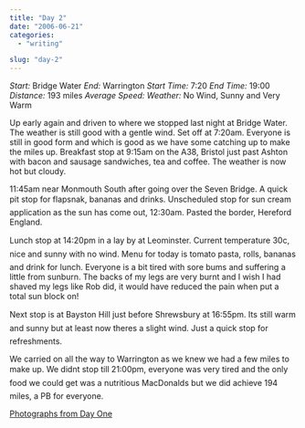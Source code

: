 ```yaml
---
title: "Day 2"
date: "2006-06-21"
categories:
  - "writing"

slug: "day-2"
---
```


_Start:_ Bridge Water _End:_ Warrington _Start Time:_ 7:20 _End Time:_ 19:00 _Distance:_ 193 miles _Average Speed:_ _Weather:_ No Wind, Sunny and Very Warm

<!-- [![Photo sharing](/images/165721691_8267f94f50_m.jpg)](https://flickr.com/photos/70011121@N00/165721691 "P6060001.JPG") -->
Up early again and driven to where we stopped last night at Bridge Water. The weather is still good with a gentle wind. Set off at 7:20am. Everyone is still in good form and which is good as we have some catching up to make the miles up. Breakfast stop at 9:15am on the A38, Bristol just past Ashton with bacon and sausage sandwiches, tea and coffee. The weather is now hot but cloudy.

<!-- [![Photo sharing](/images/165726735_a020e927d5_m.jpg)](https://flickr.com/photos/70011121@N00/165726735 "P6060013.JPG") -->
11:45am near Monmouth South after going over the Seven Bridge. A quick pit stop for flapsnak, bananas and drinks. Unscheduled stop for sun cream application as the sun has come out, 12:30am. Pasted the border, Hereford England.

Lunch stop at 14:20pm in a lay by at Leominster. Current temperature 30c, nice and sunny with no wind. Menu for today is tomato pasta, rolls, bananas and drink for lunch. Everyone is a bit tired with sore bums and suffering a little from sunburn. The backs of my legs are very burnt and I wish I had shaved my legs like Rob did, it would have reduced the pain when put a total sun block on!

<!-- [![Photo sharing](/images/165733873_c6326ee1e1_m.jpg)](https://flickr.com/photos/70011121@N00/165733873 "P6060032.JPG") -->
Next stop is at Bayston Hill just before Shrewsbury at 16:55pm. Its still warm and sunny but at least now theres a slight wind. Just a quick stop for refreshments.

We carried on all the way to Warrington as we knew we had a few miles to make up. We didnt stop till 21:00pm, everyone was very tired and the only food we could get was a nutritious MacDonalds but we did achieve 194 miles, a PB for everyone.

[Photographs from Day One](https://www.flickr.com/photos/funkylarma/tags/060606/)
